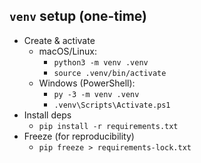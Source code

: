 ## `venv` setup (one-time)

* Create & activate
  * macOS/Linux:
    * `python3 -m venv .venv`
    * `source .venv/bin/activate`
  * Windows (PowerShell):
    * `py -3 -m venv .venv`
    * `.venv\Scripts\Activate.ps1`
* Install deps
  * `pip install -r requirements.txt`
* Freeze (for reproducibility)
  * `pip freeze > requirements-lock.txt`

